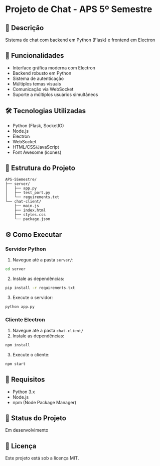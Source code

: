 # Projeto de Chat - APS 5º Semestre

## 📝 Descrição
Sistema de chat com backend em Python (Flask) e frontend em Electron

## 🚀 Funcionalidades
- Interface gráfica moderna com Electron
- Backend robusto em Python
- Sistema de autenticação
- Múltiplos temas visuais
- Comunicação via WebSocket
- Suporte a múltiplos usuários simultâneos

## 🛠️ Tecnologias Utilizadas
- Python (Flask, SocketIO)
- Node.js
- Electron
- WebSocket
- HTML/CSS/JavaScript
- Font Awesome (ícones)

## 📁 Estrutura do Projeto
```
APS-5Semestre/
├── server/
│   ├── app.py
│   ├── test_port.py
│   └── requirements.txt
└── chat-client/
    ├── main.js
    ├── index.html
    ├── styles.css
    └── package.json
```

## ⚙️ Como Executar

### Servidor Python
1. Navegue até a pasta `server/`:
```bash
cd server
```
2. Instale as dependências:
```bash
pip install -r requirements.txt
```
3. Execute o servidor:
```bash
python app.py
```

### Cliente Electron
1. Navegue até a pasta `chat-client/`
2. Instale as dependências:
```bash
npm install
```
3. Execute o cliente:
```bash
npm start
```

## 👥 Requisitos
- Python 3.x
- Node.js
- npm (Node Package Manager)

## 🎯 Status do Projeto
Em desenvolvimento

## 📄 Licença
Este projeto está sob a licença MIT.
